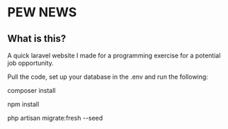 # PEW NEWS

## What is this?

A quick laravel website I made for a programming exercise for a potential job opportunity.

Pull the code, set up your database in the .env and run the following:


composer install

npm install

php artisan migrate:fresh --seed  
